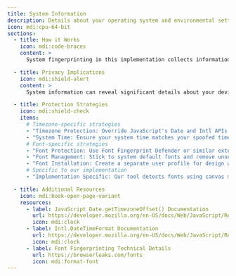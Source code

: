```yaml
---
title: System Information
description: Details about your operating system and environmental settings.
icon: mdi:cpu-64-bit
sections:
  - title: How it Works
    icon: mdi:code-braces
    content: >
      System fingerprinting in this implementation collects information about your system's environment using JavaScript APIs. This includes your timezone settings (obtained via Intl.DateTimeFormat), timezone offset (from Date.getTimezoneOffset()), and a comprehensive list of installed system fonts. The font detection is performed by measuring text rendering differences across various font families using the Canvas API.

  - title: Privacy Implications
    icon: mdi:shield-alert
    content: >
      System information can reveal significant details about your device setup. Your timezone settings are determined by your system's date/time configuration, not your IP address or VPN. This means using a VPN alone won't mask your timezone information. Installed fonts can reveal information about your work (design software, specialized applications) or language preferences. The combination of these attributes contributes to creating a unique identifier for your device.

  - title: Protection Strategies
    icon: mdi:shield-check
    items:
      # Timezone-specific strategies
      - "Timezone Protection: Override JavaScript's Date and Intl APIs using extensions like Chameleon or User-Agent Switcher"
      - "System Time: Ensure your system time matches your spoofed timezone to prevent inconsistencies"
      # Font-specific strategies
      - "Font Protection: Use Font Fingerprint Defender or similar extensions to limit font enumeration"
      - "Font Management: Stick to system default fonts and remove unnecessary custom fonts"
      - "Font Installation: Create a separate user profile for design work requiring custom fonts"
      # Specific to our implementation
      - "Implementation Specific: Our tool detects fonts using canvas measurements - consider using Canvas Blocker extensions"

  - title: Additional Resources
    icon: mdi:book-open-page-variant
    resources:
      - label: JavaScript Date.getTimezoneOffset() Documentation
        url: https://developer.mozilla.org/en-US/docs/Web/JavaScript/Reference/Global_Objects/Date/getTimezoneOffset
        icon: mdi:clock
      - label: Intl.DateTimeFormat Documentation
        url: https://developer.mozilla.org/en-US/docs/Web/JavaScript/Reference/Global_Objects/Intl/DateTimeFormat
        icon: mdi:clock
      - label: Font Fingerprinting Technical Details
        url: https://browserleaks.com/fonts
        icon: mdi:format-font
---
```

